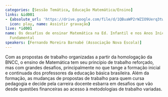 ```yaml
---
categories: [Sessão Temática, Educação Matemática/Ensino]
links: &id001
- {absolute_url: 'https://drive.google.com/file/d/1QBuaWP2rWZIO9Uerq3twP8dDCmcTiKs4/view?usp=sharing',
  icon: play, name: Assistir gravação}
live: *id001
name: Os desafios de ensinar Matemática na Ed. Infantil e nos Anos Iniciais do Ensino
  Fundamental
speakers: [Fernando Moreira Barnabé (Associação Nova Escola)]
---
```


Com as propostas de trabalho organizadas a partir da homologação da BNCC, o ensino de Matemática tem seu princípio de trabalho reforçado, mas com grandes desafios, principalmente no que tange a formação inicial e continuada dos professores da educação básica brasileira. Além da formação, as mudanças de propostas de trabalho para quem cursa pedagogia e decide pela carreira docente esbarra em desafios que vão desde questões financeiras ao acesso à metodologias de trabalho variadas.
